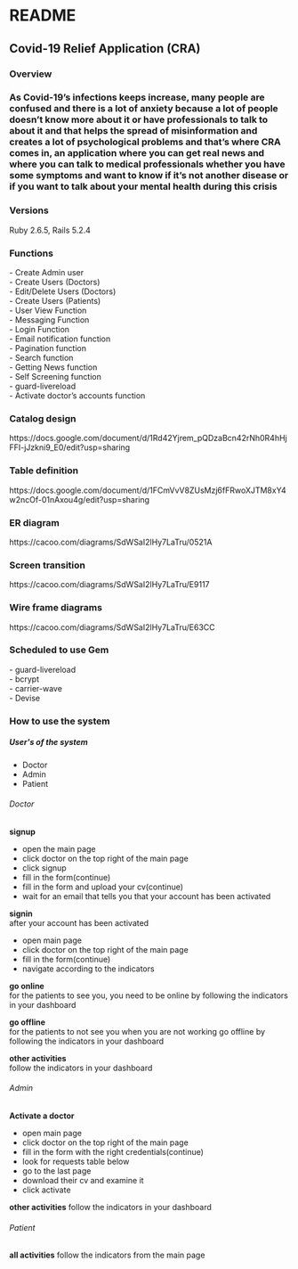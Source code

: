 # README

<h2>Covid-19 Relief Application (CRA)</h2>

<h3>Overview<h3>

As Covid-19’s infections keeps increase, many people are confused and there is a lot of anxiety because a lot of people doesn’t know more about it or have professionals to talk to about it and that helps the spread of misinformation and creates a lot of psychological problems and that’s where CRA comes in, an application where you can get real news and where you can talk to medical professionals whether you have some symptoms and want to know if it’s not another disease or if you want to talk about your mental health during this crisis

<h3>Versions</h3>

Ruby 2.6.5, Rails 5.2.4

<h3>Functions</h3>
- Create Admin user<br>
- Create Users (Doctors)<br>
- Edit/Delete Users (Doctors)<br>
- Create Users (Patients)<br>
- User View Function<br>
- Messaging Function<br>
- Login Function<br>
- Email notification function<br>
- Pagination function<br>
- Search function<br>
- Getting News function<br>
- Self Screening function<br>
- guard-livereload<br>
- Activate doctor’s accounts function

<h3>Catalog design</h3>
https://docs.google.com/document/d/1Rd42Yjrem_pQDzaBcn42rNh0R4hHjFFI-jJzkni9_E0/edit?usp=sharing

<h3>Table definition</h3>
https://docs.google.com/document/d/1FCmVvV8ZUsMzj6fFRwoXJTM8xY4w2ncOf-01nAxou4g/edit?usp=sharing

<h3>ER diagram</h3>
https://cacoo.com/diagrams/SdWSaI2lHy7LaTru/0521A

<h3>Screen transition</h3>
https://cacoo.com/diagrams/SdWSaI2lHy7LaTru/E9117

<h3>Wire frame diagrams</h3>
https://cacoo.com/diagrams/SdWSaI2lHy7LaTru/E63CC

<h3>Scheduled to use Gem</h3>
- guard-livereload<br>
- bcrypt<br>
- carrier-wave<br>
- Devise

<h3>How to use the system</h3>

<h5>User's of the system</h5>

- Doctor
- Admin
- Patient

<h6>Doctor</h6>

**signup**
- open the main page
- click doctor on the top right of the main page
- click signup
- fill in the form(continue)
- fill in the form and upload your cv(continue)
- wait for an email that tells you that your account has been activated

**signin**<br>
after your account has been activated
- open main page
- click doctor on the top right of the main page
- fill in the form(continue)
- navigate according to the indicators

**go online**<br>
for the patients to see you, you need to be online by following the indicators in your dashboard

**go offline**<br>
for the patients to not see you when you are not working go offline by following the indicators in your dashboard

**other activities**<br>
follow the indicators in your dashboard

<h6>Admin</h6>

**Activate a doctor**
- open main page
- click doctor on the top right of the main page
- fill in the form with the right credentials(continue)
- look for requests table below
- go to the last page
- download their cv and examine it
- click activate

**other activities**
follow the indicators in your dashboard

<h6>Patient</h6>

**all activities**
follow the indicators from the main page
